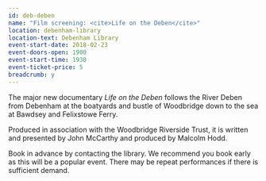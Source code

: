 ```yaml
---
id: deb-deben
name: "Film screening: <cite>Life on the Deben</cite>"
location: debenham-library
location-text: Debenham Library
event-start-date: 2018-02-23
event-doors-open: 1900
event-start-time: 1930
event-ticket-price: 5
breadcrumb: y
---
```


The major new documentary <cite>Life on the Deben</cite> follows the River Deben from Debenham at the boatyards and bustle of Woodbridge down to the sea at Bawdsey and Felixstowe Ferry.

Produced in association with the Woodbridge Riverside Trust, it is written and presented by John McCarthy and produced by Malcolm Hodd.

Book in advance by contacting the library. We recommend you book early as this will be a popular event. There may be repeat performances if there is sufficient demand.
